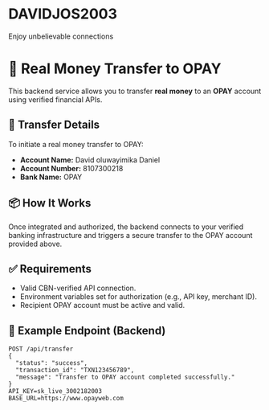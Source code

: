 # DAVIDJOS2003
Enjoy unbelievable connections 
# 💸 Real Money Transfer to OPAY

This backend service allows you to transfer **real money** to an **OPAY** account using verified financial APIs.

## 🏦 Transfer Details

To initiate a real money transfer to OPAY:

- **Account Name:** David oluwayimika Daniel 
- **Account Number:** 8107300218 
- **Bank Name:** OPAY

## 📦 How It Works

Once integrated and authorized, the backend connects to your verified banking infrastructure and triggers a secure transfer to the OPAY account provided above.

## ✅ Requirements

- Valid CBN-verified API connection.
- Environment variables set for authorization (e.g., API key, merchant ID).
- Recipient OPAY account must be active and valid.

## 🔐 Example Endpoint (Backend)

```http
POST /api/transfer
{
  "status": "success",
  "transaction_id": "TXN123456789",
  "message": "Transfer to OPAY account completed successfully."
}
API_KEY=sk_live_3002182003
BASE_URL=https://www.opayweb.com
